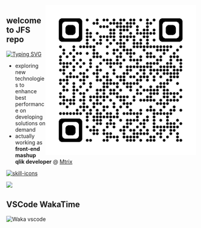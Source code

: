 <img src="./qrcode.png" alt="qrcode-linkedin" min-width="400px" max-width="400px" width="400px" align="right" onerror="this.onerror=null; this.src='./qrcode.svg';">

## welcome to <strong>JFS</strong> repo

[![Typing SVG](https://readme-typing-svg.demolab.com/?lines=JavaScript;React;Node.js;Python;Multilingual;Scan+QR+Code;Add+me+on+LinkedIn)](https://github.com/jeferson-franco)

- exploring new technologies to enhance best performance on developing solutions on demand
- actually working as **front-end mashup qlik developer** @ <a href="https://www.mtrix.com.br/en/">Mtrix</a>

<p align="left">
  <a href="https://skillicons.dev">
    <img src="https://skillicons.dev/icons?i=anaconda,aws,azure,babel,bash,bootstrap,bots,css,discord,django,docker,figma,gcp,git,github,githubactions,gmail,heroku,html,jest,jquery,js,kubernetes,linkedin,linux,materialui,maven,md,mongodb,mysql,netlify,nextjs,nodejs,php,postgres,postman,powershell,py,r,react,regex,sass,sqlite,stackoverflow,styledcomponents,svg,tailwind,ts,vercel,vim,vite,vscode,vue,wordpress&perline=7&theme=light" alt="skill-icons" title="anaconda, aws, azure, babel, bash, bootstrap, bots, css, discord, django, docker, figma, gcp, git, github, githubactions, gmail, heroku, html, jest, jquery, js, kubernetes, linkedin, linux, materialui, maven, md, mongodb, mysql, netlify, nextjs, nodejs, php, postgres, postman, powershell, py, r, react, regex, sass, sqlite, stackoverflow, styledcomponents, svg, tailwind, ts, vercel, vim, vite, vscode, vue, wordpress"/>
  </a>
</p>

<div dir="auto">
  <a href="https://github.com/jeferson-franco"></a>
  <a href="https://www.linkedin.com/in/jefersonfranco/" alt="jefe-linkedin">
    <img style="max-width: 100%;" src="https://img.shields.io/badge/-Linkedin-6610F2?style=for-the-badge&logo=Linkedin&logoColor=FFFFFF&link=https://www.linkedin.com/in/jefersonfranco/">
  </a>

## VSCode WakaTime

![Waka vscode](https://wakatime.com/share/@328ec2d1-7a5b-47b2-8ff2-1d3c2f9fa1a9/ae7a4b23-a486-4c32-9402-e4147d7dfac8.svg)

</div>
